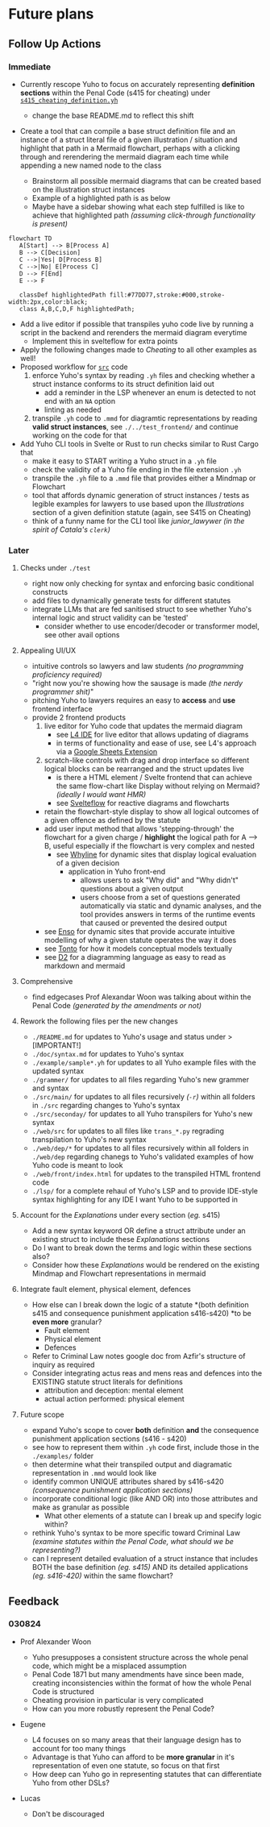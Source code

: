 # Future plans

## Follow Up Actions

### Immediate 

* Currently rescope Yuho to focus on accurately representing **definition sections** within the Penal Code (s415 for cheating) under [`s415_cheating_definition.yh`](./../example/s415_cheating_definition.yh)
    * change the base README.md to reflect this shift

* Create a tool that can compile a base struct definition file and an instance of a struct literal file of a given illustration / situation and highlight that path in a Mermaid flowchart, perhaps with a clicking through and rerendering the mermaid diagram each time while appending a new named node to the class
    * Brainstorm all possible mermaid diagrams that can be created based on the illustration struct instances
    * Example of a highlighted path is as below
    * Maybe have a sidebar showing what each step fulfilled is like to achieve that highlighted path *(assuming click-through functionality is present)*

```mermaid
flowchart TD
   A[Start] --> B[Process A]
   B --> C[Decision]
   C -->|Yes| D[Process B]
   C -->|No| E[Process C]
   D --> F[End]
   E --> F

   classDef highlightedPath fill:#77DD77,stroke:#000,stroke-width:2px,color:black;
   class A,B,C,D,F highlightedPath;
```

* Add a live editor if possible that transpiles yuho code live by running a script in the backend and rerenders the mermaid diagram everytime
    * Implement this in svelteflow for extra points
* Apply the following changes made to *Cheating* to all other examples as well!
* Proposed workflow for [`src`](./../src) code
    1. enforce Yuho's syntax by reading `.yh` files and checking whether a struct instance conforms to its struct definition laid out
        * add a reminder in the LSP whenever an enum is detected to not end with an `NA` option 
        * linting as needed
    2. transpile `.yh` code to `.mmd` for diagramtic representations by reading **valid struct instances**, see `./../test_frontend/` and continue working on the code for that
* Add Yuho CLI tools in Svelte or Rust to run checks similar to Rust Cargo that 
    * make it easy to START writing a Yuho struct in a `.yh` file
    * check the validity of a Yuho file ending in the file extension `.yh`
    * transpile the `.yh` file to a `.mmd` file that provides either a Mindmap or Flowchart
    * tool that affords dynamic generation of struct instances / tests as legible examples for lawyers to use based upon the *Illustrations* section of a given definition statute (again, see S415 on Cheating)
    * think of a funny name for the CLI tool like *junior_lawywer* *(in the spirit of Catala's `clerk`)*

### Later

1. Checks under `./test`
    * right now only checking for syntax and enforcing basic conditional constructs
    * add files to dynamically generate tests for different statutes
    * integrate LLMs that are fed sanitised struct to see whether Yuho's internal logic and struct validity can be 'tested'
        * consider whether to use encoder/decoder or transformer model, see other avail options

2. Appealing UI/UX
    * intuitive controls so lawyers and law students *(no programming proficiency required)*
    * "right now you're showing how the sausage is made *(the nerdy programmer shit)*"
    * pitching Yuho to lawyers requires an easy to **access** and **use** frontend interface
    * provide 2 frontend products
        1. live editor for Yuho code that updates the mermaid diagram
            * see [L4 IDE](https://smucclaw.github.io/l4-lp/) for live editor that allows updating of diagrams
            * in terms of functionality and ease of use, see L4's approach via a [Google Sheets Extension](https://l4-documentation.readthedocs.io/en/latest/docs/quickstart-installation.html#getting-the-legalss-spreadsheet-working-on-your-computer) 
        2. scratch-like controls with drag and drop interface so different logical blocks can be rearranged and the struct updates live
            * is there a HTML element / Svelte frontend that can achieve the same flow-chart like Display without relying on Mermaid? *(ideally I would want HMR)*
            * see [Svelteflow](https://svelteflow.dev/) for reactive diagrams and flowcharts
        * retain the flowchart-style display to show all logical outcomes of a given offence as defined by the statute
        * add user input method that allows 'stepping-through' the flowchart for a given charge / **highlight** the logical path for A --> B, useful especially if the flowchart is very complex and nested
            * see [Whyline](https://www.cs.cmu.edu/~NatProg/whyline.html) for dynamic sites that display logical evaluation of a given decision
                * application in Yuho front-end
                    * allows users to ask "Why did" and "Why didn't" questions about a given output
                    * users choose from a set of questions generated automatically via static and dynamic analyses, and the tool provides answers in terms of the runtime events that caused or prevented the desired output
        * see [Enso](https://github.com/enso-org/enso/tree/develop?tab=readme-ov-file) for dynamic sites that provide accurate intuitive modelling of why a given statute operates the way it does
        * see [Tonto](https://matheuslenke.github.io/tonto-docs/) for how it models conceptual models textually
        * see [D2](https://github.com/terrastruct/d2) for a diagramming language as easy to read as markdown and mermaid

3. Comprehensive 
    * find edgecases Prof Alexandar Woon was talking about within the Penal Code *(generated by the amendments or not)*

4. Rework the following files per the new changes
    * `./README.md` for updates to Yuho's usage and status under > [IMPORTANT!]
    * `./doc/syntax.md` for updates to Yuho's syntax
    * `./example/sample*.yh` for updates to all Yuho example files with the updated syntax
    * `./grammer/` for updates to all files regarding Yuho's new grammer and syntax
    * `./src/main/` for updates to all files recursively *(`-r`)* within all folders in `./src` regarding changes to Yuho's syntax
    * `./src/seconday/` for updates to all Yuho transpilers for Yuho's new syntax
    * `./web/src` for updates to all files like `trans_*.py` regrading transpilation to Yuho's new syntax
    * `./web/dep/*` for updates to all files recursively within all folders in `./web/dep` regarding chanegs to Yuho's validated examples of how Yuho code is meant to look
    * `./web/front/index.html` for updates to the transpiled HTML frontend code
    * `./lsp/` for a complete rehaul of Yuho's LSP and to provide IDE-style syntax highlighting for any IDE I want Yuho to be supported in

5. Account for the *Explanations* under every section (*eg.* s415)
    * Add a new syntax keyword OR define a struct attribute under an existing struct to include these *Explanations* sections
    * Do I want to break down the terms and logic within these sections also?
    * Consider how these *Explanations* would be rendered on the existing Mindmap and Flowchart representations in mermaid

6. Integrate fault element, physical element, defences
    * How else can I break down the logic of a statute *(both definition s415 and consequence punishment application s416-s420) *to be **even more** granular?
        * Fault element
        * Physical element
        * Defences
    * Refer to Criminal Law notes google doc from Azfir's structure of inquiry as required
    * Consider integrating actus reas and mens reas and defences into the EXISTING statute struct literals for definitions
        * attribution and deception: mental element
        * actual action performed: physical element

7. Future scope
    * expand Yuho's scope to cover **both** definition **and** the consequence punishment application sections (s416 - s420)
    * see how to represent them within `.yh` code first, include those in the `./examples/` folder
    * then determine what their transpiled output and diagramatic representation in `.mmd` would look like
    * identify common UNIQUE attributes shared by s416-s420 *(consequence punishment application sections)*
    * incorporate conditional logic (like AND OR) into those attributes and make as granular as possible
        * What other elements of a statute can I break up and specify logic within?
    * rethink Yuho's syntax to be more specific toward Criminal Law *(examine statutes within the Penal Code, what should we be representing?)*
    * can I represent detailed evaluation of a struct instance that includes BOTH the base definition *(eg. s415)* AND its detailed applications *(eg. s416-420)* within the same flowchart?

## Feedback

### 030824

* Prof Alexander Woon
    * Yuho presupposes a consistent structure across the whole penal code, which might be a misplaced assumption
    * Penal Code 1871 but many amendments have since been made, creating inconsistencies within the format of how the whole Penal Code is structured
    * Cheating provision in particular is very complicated
    * How can you more robustly represent the Penal Code?

* Eugene
    * L4 focuses on so many areas that their language design has to account for too many things 
    * Advantage is that Yuho can afford to be **more granular** in it's representation of even one statute, so focus on that first
    * How deep can Yuho go in representing statutes that can differentiate Yuho from other DSLs? 

* Lucas
    * Don't be discouraged
